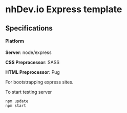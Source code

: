 # nhDev.io Express template

## Specifications
#### Platform
**Server**: node/express

**CSS Preprocessor**: SASS

**HTML Preprocessor**: Pug

For bootstrapping express sites. 

To start testing server
```
npm update
npm start
```